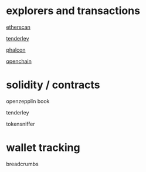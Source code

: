 # explorers and transactions

<a href="https://etherscan.io">etherscan</a>

<a href="https://etherscan.io">tenderley</a>

<a href="https://etherscan.io">phalcon</a>

<a href="https://openchain.xyz">openchain</a>

# solidity / contracts

openzepplin book

tenderley

tokensniffer

# wallet tracking

breadcrumbs

